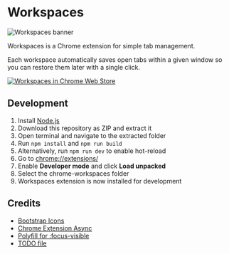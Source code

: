 # Workspaces

![Workspaces banner](https://github.com/vsmejkal/chrome-workspaces/blob/master/media/banner-small.png?raw=true)

Workspaces is a Chrome extension for simple tab management.

Each workspace automatically saves open tabs within a given window so you can restore them later with a single click.

[![Workspaces in Chrome Web Store](https://github.com/vsmejkal/chrome-workspaces/blob/master/media/chrome-webstore-badge.png?raw=true)](https://chrome.google.com/webstore/detail/workspaces/hpljjefgmnkloakbfckghmlapghabgfa)

## Development
1. Install [Node.js](https://nodejs.org/en/download/)
2. Download this repository as ZIP and extract it
3. Open terminal and navigate to the extracted folder
4. Run `npm install` and `npm run build`
5. Alternatively, run `npm run dev` to enable hot-reload
6. Go to [chrome://extensions/](chrome://extensions/)
7. Enable **Developer mode** and click **Load unpacked**
8. Select the chrome-workspaces folder
9. Workspaces extension is now installed for development

## Credits
  - [Bootstrap Icons](https://github.com/twbs/icons)
  - [Chrome Extension Async](https://github.com/KeithHenry/chromeExtensionAsync)
  - [Polyfill for :focus-visible](https://github.com/WICG/focus-visible)
  - [TODO file](https://blog.frantic.im/all/todo-file-for-personal-projects/)
